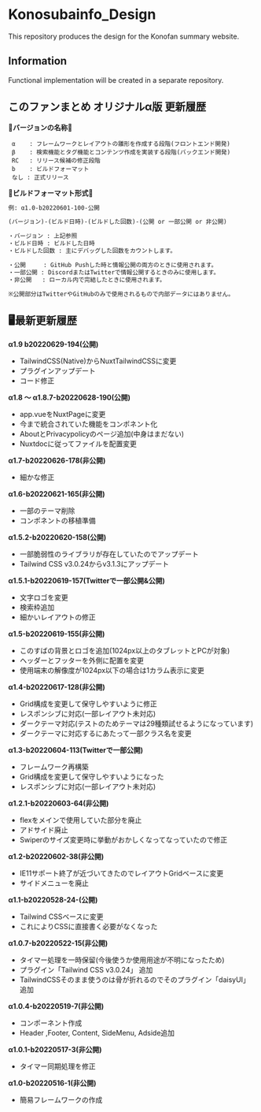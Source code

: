 # Konosubainfo_Design

This repository produces the design for the Konofan summary website.

## Information

Functional implementation will be created in a separate repository.


## このファンまとめ オリジナルα版  更新履歴


:pushpin:**バージョンの名称**:pushpin:  
```
 α    : フレームワークとレイアウトの雛形を作成する段階(フロントエンド開発)  
 β    : 検索機能とタグ機能とコンテンツ作成を実装する段階(バックエンド開発)  
 RC   : リリース候補の修正段階  
 b    : ビルドフォーマット  
 なし : 正式リリース  
 ```
  
  
:pushpin:**ビルドフォーマット形式**:pushpin:
```md
例: α1.0-b20220601-100-公開

(バージョン)-(ビルド日時)-(ビルドした回数)-(公開 or 一部公開 or 非公開) 

・バージョン : 上記参照
・ビルド日時 : ビルドした日時
・ビルドした回数 : 主にデバッグした回数をカウントします。

・公開     : GitHub Pushした時と情報公開の両方のときに使用されます。
・一部公開 : DiscordまたはTwitterで情報公開するときのみに使用します。
・非公開   : ローカル内で完結したときに使用されます。

※公開部分はTwitterやGitHubのみで使用されるもので内部データにはありません。
```

## 🖥最新更新履歴


**α1.9 b20220629-194(公開)**
- TailwindCSS(Native)からNuxtTailwindCSSに変更
- プラグインアップデート
- コード修正

**α1.8 ～ α1.8.7-b20220628-190(公開)**  
- app.vueをNuxtPageに変更
- 今まで統合されていた機能をコンポネント化
- AboutとPrivacypolicyのページ追加(中身はまだない)
- Nuxtdocに従ってファイルを配置変更

**α1.7-b20220626-178(非公開)**  
- 細かな修正

**α1.6-b20220621-165(非公開)**  
- 一部のテーマ削除
- コンポネントの移植準備

**α1.5.2-b20220620-158(公開)**  
- 一部脆弱性のライブラリが存在していたのでアップデート  
- Tailwind CSS v3.0.24からv3.1.3にアップデート  

**α1.5.1-b20220619-157(Twitterで一部公開&公開)**  
- 文字ロゴを変更  
- 検索枠追加  
- 細かいレイアウトの修正  

**α1.5-b20220619-155(非公開)**  
- このすばの背景とロゴを追加(1024px以上のタブレットとPCが対象)  
- ヘッダーとフッターを外側に配置を変更  
- 使用端末の解像度が1024px以下の場合は1カラム表示に変更  

**α1.4-b20220617-128(非公開)**  
- Grid構成を変更して保守しやすいように修正  
- レスポンシブに対応(一部レイアウト未対応)  
- ダークテーマ対応(テストのためテーマは29種類試せるようになっています)  
- ダークテーマに対応するにあたって一部クラス名を変更  

**α1.3-b20220604-113(Twitterで一部公開)**  
- フレームワーク再構築  
- Grid構成を変更して保守しやすいようになった  
- レスポンシブに対応(一部レイアウト未対応)  

**α1.2.1-b20220603-64(非公開)**  
- flexをメインで使用していた部分を廃止  
- アドサイド廃止  
- Swiperのサイズ変更時に挙動がおかしくなってなっていたので修正  

**α1.2-b20220602-38(非公開)**  
- IE11サポート終了が近づいてきたのでレイアウトGridベースに変更  
- サイドメニューを廃止  

**α1.1-b20220528-24-(公開)**  
- Tailwind CSSベースに変更  
- これによりCSSに直接書く必要がなくなった  

**α1.0.7-b20220522-15(非公開)**  
- タイマー処理を一時保留(今後使うか使用用途が不明になったため)  
- プラグイン「Tailwind CSS v3.0.24」 追加  
- TailwindCSSそのまま使うのは骨が折れるのでそのプラグイン「daisyUI」追加  

**α1.0.4-b20220519-7(非公開)**  
- コンポーネント作成  
- Header ,Footer, Content, SideMenu, Adside追加  

**α1.0.1-b20220517-3(非公開)**  
- タイマー同期処理を修正  

**α1.0-b20220516-1(非公開)**  
- 簡易フレームワークの作成
